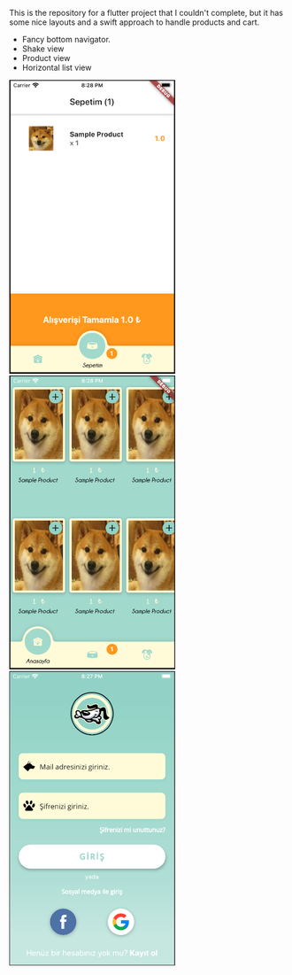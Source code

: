 This is the repository for a flutter project that I couldn't complete,
but it has some nice layouts and a swift approach to handle products and cart.

* Fancy bottom navigator.
* Shake view
* Product view
* Horizontal list view


<img src="/img/cart.png" width="300"><img src="/img/shop.png" width="300"><img src="/img/login.png" width="300">